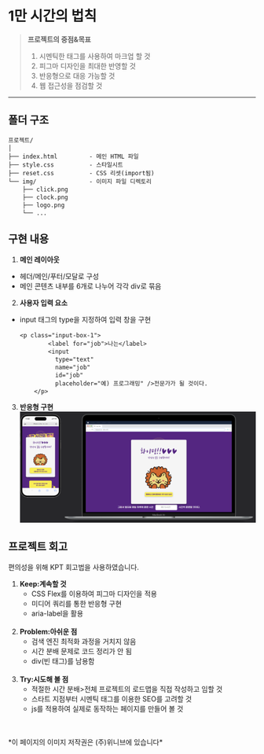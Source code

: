 # 1만 시간의 법칙 #
> **프로젝트의 중점&목표**
> 1. 시멘틱한 태그를 사용하여 마크업 할 것
> 2. 피그마 디자인을 최대한 반영할 것
> 3. 반응형으로 대응 가능할 것
> 4. 웹 접근성을 점검할 것

***
## 폴더 구조 ##

```
프로젝트/
│
├── index.html         - 메인 HTML 파일
├── style.css          - 스타일시트
├── reset.css          - CSS 리셋(import됨)
└── img/               - 이미지 파일 디렉토리
    ├── click.png
    ├── clock.png
    ├── logo.png
    └── ...
```

## 구현 내용 ##
1. **메인 레이아웃**
  - 헤더/메인/푸터/모달로 구성
  - 메인 콘텐츠 내부를 6개로 나누어 각각 div로 묶음
2. **사용자 입력 요소**
- input 태그의 type을 지정하여 입력 창을 구현
  ```
  <p class="input-box-1">
          <label for="job">나는</label>
          <input
            type="text"
            name="job"
            id="job"
            placeholder="예) 프로그래밍" />전문가가 될 것이다.
      </p>
  ```
3. **반응형 구현**
![반응형 스크린샷](./10000_modal.png)

## 프로젝트 회고 ##
편의성을 위해 KPT 회고법을 사용하였습니다.
1. **Keep:계속할 것**
   - CSS Flex를 이용하여 피그마 디자인을 적용
   - 미디어 쿼리를 통한 반응형 구현
   - aria-label을 활용
    <br>
2. **Problem:아쉬운 점**
   - 검색 엔진 최적화 과정을 거치지 않음
   - 시간 분배 문제로 코드 정리가 안 됨
   - div(빈 태그)를 남용함
    <br>
3. **Try:시도해 볼 점**
   - 적절한 시간 분배>전체 프로젝트의 로드맵을 직접 작성하고 임할 것
   - 스타트 지점부터 시멘틱 태그를 이용한 SEO를 고려할 것
   - js를 적용하여 실제로 동작하는 페이지를 만들어 볼 것
<br>
<br>
*이 페이지의 이미지 저작권은 (주)위니브에 있습니다*
